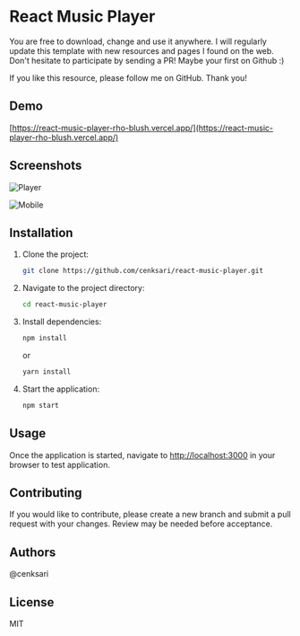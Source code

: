 # React Music Player

You are free to download, change and use it anywhere. I will regularly update this template with new resources and pages I found on the web. Don't hesitate to participate by sending a PR! Maybe your first on Github :)

If you like this resource, please follow me on GitHub. Thank you!

## Demo

[https://react-music-player-rho-blush.vercel.app/](https://react-music-player-rho-blush.vercel.app/)

## Screenshots

![Player](https://raw.githubusercontent.com/cenksari/react-music-player/master/screenshots/player.png)

![Mobile](https://raw.githubusercontent.com/cenksari/react-music-player/master/screenshots/mobile.png)

## Installation

1. Clone the project:

   ```bash
   git clone https://github.com/cenksari/react-music-player.git
   ```

2. Navigate to the project directory:

   ```bash
   cd react-music-player
   ```

3. Install dependencies:

   ```bash
   npm install
   ```

   or

   ```bash
   yarn install
   ```

4. Start the application:

   ```bash
   npm start
   ```

## Usage

Once the application is started, navigate to [http://localhost:3000](http://localhost:3000) in your browser to test application.

## Contributing

If you would like to contribute, please create a new branch and submit a pull request with your changes. Review may be needed before acceptance.

## Authors

@cenksari

## License

MIT
